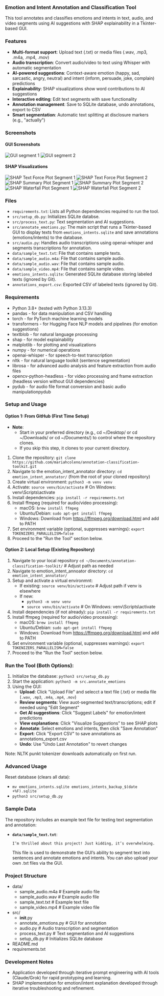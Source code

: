 ### Emotion and Intent Annotation and Classification Tool 
This tool annotates and classifies emotions and intents in text, audio, and video segments using AI suggestions with SHAP explainability in a Tkinter-based GUI.

### Features
- **Multi-format support**: Upload text (.txt) or media files (.wav, .mp3, .m4a, .mp4, .mov)
- **Audio transcription**: Convert audio/video to text using Whisper with automatic segmentation
- **AI-powered suggestions**: Context-aware emotion (happy, sad, sarcastic, angry, neutral) and intent (inform, persuade, joke, complain) predictions
- **Explainability**: SHAP visualizations show word contributions to AI suggestions
- **Interactive editing**: Edit text segments with save functionality
- **Annotation management**: Save to SQLite database, undo annotations, export to CSV
- **Smart segmentation**: Automatic text splitting at disclosure markers (e.g., "actually")

### Screenshots
#### GUI Screenshots
![GUI segment 1](screenshots/EmotionandIntentAnnotator_GUI_segment1.png)
![GUI segment 2](screenshots/EmotionandIntentAnnotator_GUI_segment2.png)

#### SHAP Visualizations
![SHAP Text Force Plot Segment 1](screenshots/shap_force_text_segment1.png)
![SHAP Text Force Plot Segment 2](screenshots/shap_force_text_segment2.png)
![SHAP Summary Plot Segment 1](screenshots/shap_summary_segment1.png)
![SHAP Summary Plot Segment 2](screenshots/shap_summary_segment2.png)
![SHAP Waterfall Plot Segment 1](screenshots/shap_waterfall_segment1.png)
![SHAP Waterfall Plot Segment 2](screenshots/shap_waterfall_segment2.png)

### Files
- `requirements.txt`: Lists all Python dependencies required to run the tool.
- `src/setup_db.py`: Initializes SQLite databse.
- `src/process_text.py`: Text segmentation and AI suggestions.
- `src/annotate_emotions.py`: The main script that runs a Tkinter-based GUI to display texts from `emotions_intents.sqlite` and save annotations (emotions/intents) to the database.
- `src/audio.py`: Handles audio transcriptions using openai-whisper and segments transcriptions for annotation. 
- `data/sample_text.txt`: File that contains sample texts.
- `data/sample_audio.m4a`: File that contains sample audio.
- `data/sample_audio.wav`: File that contains sample audio.
- `data/sample_video.mp4`: File that contains sample video.
- `emotions_intents.sqlite`: Generated SQLite database storing labeled texts (ignored by Git).
- `annotations_export.csv`: Exported CSV of labeled texts (ignored by Git).

### Requirements
- Python 3.8+ (tested with Python 3.13.3)
- pandas - for data manipulation and CSV handling
- torch - for PyTorch machine learning models
- transformers - for Hugging Face NLP models and pipelines (for emotion suggestions)
- textblob - for natural language processing
- shap - for model explainability
- matplotlib - for plotting and visualizations
- numpy - for numerical operations
- openai-whisper - for speech-to-text transcription
- nltk - for natural language toolkit (sentence segmentation)
- librosa - for advanced audio analysis and feature extraction from audio files
- opencv-python-headless - for video processing and frame extraction (headless version without GUI dependencies)
- pydub - for audio file format conversion and basic audio manipulationpydub

### Setup and Usage
#### Option 1: From GitHub (First Time Setup)
- **Note**:
  - Start in your preferred directory (e.g., cd ~/Desktop/ or cd ~/Downloads/ or cd ~/Documents/) to control where the repository clones. 
  - If you skip this step, it clones to your current directory.
1. Clone the repository: `git clone https://github.com/mariahcoleno/annotation-classification-toolkit.git`
2. Navigate to the emotion_intent_annotator directory: `cd emotion_intent_annotator/` (from the root of your cloned repository)
3. Create virtual environment: `python3 -m venv venv`
4. Activate: `source venv/bin/activate` # On Windows: venv\Scripts\activate
5. Install dependencies: `pip install -r requirements.txt`
6. Install ffmpeg (required for audio/video processing):
   - macOS: `brew install ffmpeg`
   - Ubuntu/Debian: `sudo apt-get install ffmpeg` 
   - Windows: Download from https://ffmpeg.org/download.html and add to PATH
7. Set environment variable (optional, suppresses warnings): `export TOKENIZERS_PARALLELISM=false`  
8. Proceed to the "Run the Tool" section below.

#### Option 2: Local Setup (Existing Repository)
1. Navigate to your local repository `cd ~/Documents/annotation-classification-toolkit/` # Adjust path as needed
2. Navigate to emotion_intent_annoator directory: `cd emotion_intent_annotator/`
3. Setup and activate a virtual environmnt:
   - If existing: `source venv/bin/activate` # Adjust path if venv is elsewhere
   - If new:
     - `python3 -m venv venv`
     - `source venv/bin/activate` # On Windows: venv\Scripts\activate
4. Install dependencies (if not already): `pip install -r requirements.txt` 
5. Install ffmpeg (required for audio/video processing):
   - macOS: `brew install ffmpeg`
   - Ubuntu/Debian: `sudo apt-get install ffmpeg`
   - Windows: Download from https://ffmpeg.org/download.html and add to PATH          
6. Set environment variable (optional, suppresses warnings): `export TOKENIZERS_PARALLELISM=false`
7. Proceed to the "Run the Tool" section below.

### Run the Tool (Both Options):
1. Initialize the database: `python3 src/setup_db.py`
2. Start the application: `python3 -m src.annotate_emotions` 
3. Using the GUI:
   - **Upload**: Click "Upload File" and selecct a text file (.txt) or media file (`.wav`, `.mp3`, `.m4a`, `.mp4`, `.mov`)
   - **Review segments**: View auot-segmented text/transcriptions; edit if needed using "Edit Segment"
   - **Get AI suggestions**: Click "Suggest Labels" for emotion/intent predictions
   - **View explanations**: Click "Visualize Suggestions" to see SHAP plots
   - **Annotate**: Select emotions and intents, then click "Save Annotation"
   - **Export**: Click "Export CSV" to save annotations as annotations_export.csv
   - **Undo**: Use "Undo Last Annotation" to revert changes

Note: NLTK punkt tokenizer downloads automatically on first run.
    
### Advanced Usage
Reset database (clears all data):
 - `mv emotions_intents.sqlite emotions_intents_backup_$(date +%F).sqlite`
 - `python3 src/setup_db.py`
    
### Sample Data
The repository includes an example text file for testing text segmentation and annotation:
- **`data/sample_text.txt`**: 
  ```text
  I’m thrilled about this project! Just kidding, it’s overwhelming.
  ```
  This file is used to demonstrate the GUI’s ability to segment text into sentences and annotate emotions and intents. You can also upload your own .txt files via the GUI.

### Project Structure
- data/
  - sample_audio.m4a # Example audio file
  - sample_audio.wav # Example audio file
  - sample_text.txt # Example text file
  - sample_video.mp4 # Example video file 
- src/
  - __init__.py
  - annotate_emotions.py # GUI for annotation
  - audio.py # Audio transcription and segmentation
  - process_text.py # Text segmentation and AI suggestions 
  - setup_db.py # Initializes SQLite database
- README.md
- requirements.txt

### Development Notes
- Application developed through iterative prompt engineering with AI tools (Claude/Grok) for rapid prototyping and learning.
- SHAP implementation for emotion/intent explanation developed through iterative troubleshooting and refinement.

